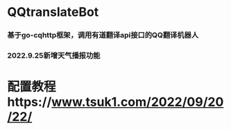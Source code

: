 # QQtranslateBot
### 基于go-cqhttp框架，调用有道翻译api接口的QQ翻译机器人
### 2022.9.25新增天气播报功能
# 配置教程https://www.tsuk1.com/2022/09/20/22/
